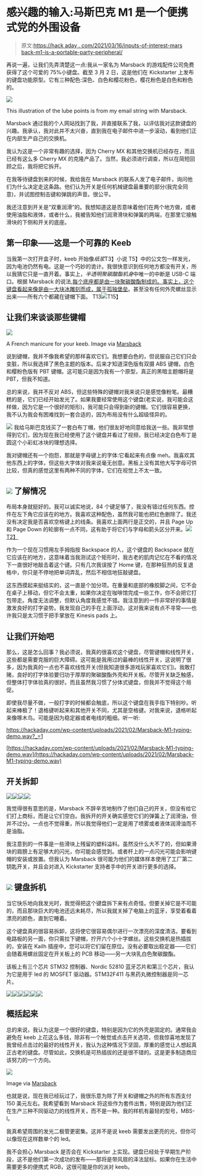 # 感兴趣的输入:马斯巴克 M1 是一个便携式党的外围设备

> 原文:[https://hack aday . com/2021/03/16/inputs-of-interest-mars back-m1-is-a-portable-party-peripheral/](https://hackaday.com/2021/03/16/inputs-of-interest-marsback-m1-is-a-portable-party-peripheral/)

再说一遍，让我们先弄清楚这一点:我从一家名为 Marsback 的游戏配件公司免费获得了这个可爱的 75%小键盘。截至 3 月 2 日，这是他们在 Kickstarter 上发布的键盘功能原型。它有三种配色:深色、白色和樱花粉色，樱花粉色是白色和粉色的。

[![](../Images/93bf8c20d7d77208f0af6df656d743f6.png)](https://hackaday.com/wp-content/uploads/2021/02/marsback-lube-points.png)

This illustration of the lube points is from my email string with Marsback.

Marsback 通过我的个人网站找到了我，并直接联系了我，以评估我对这款键盘的兴趣。我承认，我对此并不太兴奋，直到我在电子邮件中进一步滚动，看到他们正在内部生产自己的交换机。

我认为这是一个非常有趣的选择，因为 Cherry MX 和其他交换机已经存在，而且已经有这么多 Cherry MX 的克隆产品了。当然，我必须进行调查，所以在简短回顾之后，我将把它拆开。

在我等待键盘到来的时候，我给我在 Marsback 的联系人发了电子邮件，询问他们为什么决定走这条路。他们认为开关是任何机械键盘最重要的部分(我完全同意)，并试图控制击键和弹跳的声音。很公平。

我还注意到开关是“双重润滑”的。我想知道这是否意味着他们在两个地方做，或者使用油脂和液体，或者什么，我被告知他们润滑滑块和弹簧的两端，在那里它接触滑块的下侧和开关的底座。

## 第一印象——这是一个可靠的 Keeb

当我第一次打开盒子时，keeb 开始像*纸浆*T3】小说 T5】中的公文包一样发光，因为电池仍然有电。这是一个巧妙的诡计。我很快意识到任何地方都没有开关，所以我猜它只是一直开着。事实上，*半透明聚碳酸酯机身*中唯一的中断是 USB-C 端口。根据 Marsback 的说法,[每个底座都是由一块聚碳酸酯制成的。事实上，这个键盘看起来像是由一大块冰雕刻而成，属于](https://www.marsback.me/m1-mechanical-keyboard)[孤独堡垒](https://en.wikipedia.org/wiki/Fortress_of_Solitude)。甚至没有任何外壳螺丝显示出来——所有六个都藏在键帽下面。
T13![](../Images/e9d4cb6dcc7505e49b5d75f550436848.png)T15】

## 让我们来谈谈那些键帽

[![](../Images/06a75e87d371a8732142337f280c4a40.png)](https://hackaday.com/wp-content/uploads/2021/03/Marsback-pudding-keycaps.jpg)

A French manicure for your keeb. Image via [Marsback](https://www.kickstarter.com/projects/marsbackgaming/marsback-mechanical-keyboard)

说到键帽，我并不像我希望的那样喜欢它们。我想要白色的，但说服自己它们只会变脏，所以我选择了黑色主题的版本。后来才知道深色版有双摄 ABS 键帽，白色和樱粉色版有 PBT 键帽。这可能只是因为我有一个原型，真正的黑暗主题帽将是 PBT，但我不知道。

总的来说，我并不反对 ABS，但这些特殊的键帽对我来说只是感觉像粉笔。最糟糕的是，它们已经开始发光了。如果我要经常使用这个键盘(老实说，我可能会这样做，因为它是一个很好的矩形)，我可能只会得到新的键帽。它们很容易更换，我不认为我会有困难找到一套合适的，因为布局没有什么超级怪异的。

[![](../Images/0131e89130ab2fef355c74784b0df9e2.png)](https://hackaday.com/wp-content/uploads/2021/02/marsback-keycap-fonts.jpg) 我给马斯巴克钱买了一套白布丁帽，他们很友好地同意给我送一些。我非常想得到它们，因为现在我已经使用了这个键盘并看过了视频，我已经决定白色布丁是圆这个小彩虹冰块的理想选择。

我对键帽还有一个抱怨，那就是字母键上的字体:它看起来有点像 meh。我喜欢其他东西上的字体，但这些大字体对我来说毫无创意。黑板上没有其他大写字母可供比较，但真的感觉这里有两种不同的字体，它们在视觉上不太一致。

## [![](../Images/9cf44de8a580f93563eb4562cfe396f2.png)](https://hackaday.com/wp-content/uploads/2021/03/whats-in-the-box.jpg) 了解情况

布局本身就挺好的。我可以诚实地说，84 个键足够了，我没有错过任何东西。控件在左下角它应该在的地方。我喜欢这种配色，虽然我可能也把红色删除了。我还没有决定我是否喜欢空格键上的线条。我喜欢上面两行是正交的，并且 Page Up 和 Page Down 的轮廓有一点不同，这有助于将它们与字母和箭头区分开来。[![](../Images/638ef5b18fef17b1c3c6eb80531c92eb.png)T2】](https://hackaday.com/wp-content/uploads/2021/03/keycap-profiles.jpg)

作为一个现在习惯用左手拇指按 Backspace 的人，这个键盘的 Backspace 就在它应该在的地方，这意味着当我测试这个矩形时，我古老的肌肉记忆在不看的情况下一直很好地敲击着这个键。只有几次我误按了 Home 键，在那种狂热的反复退格中，你只是不停地把单词弄乱，然后不相信地狂敲键盘。

这东西摸起来挺结实的，这一直是个加分项。在重量和底部的橡胶脚之间，它不会在桌子上移动，但它不会太重，如果你决定在咖啡馆完成一些工作，你不会把它打包带走。角度无法调整，但默认角度我感觉不错。我注意到的一件非常好的事情是激发良好的打字姿势。我发现自己的手在上面浮动，这对我来说有点不寻常——也许我只是太习惯于把手掌放在 Kinesis pads 上。

## 让我们开始吧

那么，这是怎么回事？我必须说，我真的很喜欢这个键盘，尽管键帽和线性开关，这些都是需要克服的巨大障碍。这可能是我用过的最棒的线性开关，这说明了很多，因为我真的一点也不喜欢线性开关(但我知道很多游戏玩家喜欢它们)。我敢打赌，良好的打字体验要归功于厚厚的聚碳酸酯外壳和开关板。尽管开关缺乏触感，但整体打字体验真的很好。而且虽然我习惯了分体式键盘，但我并不觉得这个局促。

即使我尽量不做，一般打字的时候都会触底，所以这个键盘在我手指下特别吵。听起来棒极了！退格键听起来和其他开关不同，尤其是空格键。对我来说，退格听起来像啄木鸟。可能是因为稳定器或者电线的粗细。听一听:

<https://hackaday.com/wp-content/uploads/2021/02/Marsback-M1-typing-demo.wav?_=1>

[https://hackaday.com/wp-content/uploads/2021/02/Marsback-M1-typing-demo.wav](https://hackaday.com/wp-content/uploads/2021/02/Marsback-M1-typing-demo.wav)

## 开关拆卸

[![](../Images/aacf5db706188fcd48131e645cb930f8.png)](https://hackaday.com/2021/03/16/inputs-of-interest-marsback-m1-is-a-portable-party-peripheral/switch-guts2-2/)[![](../Images/a58c2a943de39deb71bfa6bb27916e52.png)](https://hackaday.com/2021/03/16/inputs-of-interest-marsback-m1-is-a-portable-party-peripheral/switch-guts-2/)[![](../Images/7a50deafe6324635c32e4321cd29e0ac.png)](https://hackaday.com/2021/03/16/inputs-of-interest-marsback-m1-is-a-portable-party-peripheral/switch-flash-stem-2/)[![](../Images/961872dc97e49272becd6ac9869b980a.png)](https://hackaday.com/2021/03/16/inputs-of-interest-marsback-m1-is-a-portable-party-peripheral/switch-flash-2/)

我觉得很有意思的是，Marsback 不辞辛苦地制作了他们自己的开关，但没有给它们打上商标，而是让它们空白。我拆开的开关确实感觉它们的弹簧上了润滑油，但并不过分。一点也不觉得重，所以我觉得他们一定是用了喷雾或者液体润滑油而不是油脂。

我注意到的一件事是一些滑块上残留的塑料溢料。虽然没什么大不了的，但如果滑块的肩膀上有足够大的闪光，你可能会感觉到。或者杆上的一点闪光可能会影响键帽的安装或放置。但我认为 Marsback 很可能为他们的媒体样本使用了工厂第二钥匙开关，并且会对进入 Kickstarter 支持者手中的开关进行更多的选择。

## [![](../Images/04d4d94f030cace4dfa793112f0ab9bf.png)](https://hackaday.com/wp-content/uploads/2021/03/glowy-teardown.jpg) 键盘拆机

当它快乐地向我发光时，我觉得把这个键盘拆下来有点奇怪。但要关掉它是不可能的，而且那块巨大的电池还远未耗尽，所以我就关掉了电脑上的蓝牙，享受着看着漂亮的颜色，直到它睡着。

这个键盘真的很容易拆卸，这将使它很容易偶尔进行一次漂亮的深度清洁。要看到电路板的另一面，你只需拉下键帽，拧开六个小十字螺丝。这些交换机是热插拔的，安装在 Kailh 插座中，您可以将它们留在原位。没有必要取出稳定器——它们会随着用螺丝固定在开关板上的 PCB 移动——另一大块乳白色聚碳酸酯。

该板上有三个芯片 STM32 控制器、Nordic 52810 蓝牙芯片和第三个芯片，我认为它是用于 led 的 MOSFET 驱动器。STM32F411 与黑药丸微控制器是同一芯片。

[![](../Images/9432e99b9519d9dd455bf9f4d23d7545.png)](https://hackaday.com/2021/03/16/inputs-of-interest-marsback-m1-is-a-portable-party-peripheral/01-marsback-vivisection/)[![](../Images/0b80284e70bfb07366ee3a2db699bcf8.png)](https://hackaday.com/2021/03/16/inputs-of-interest-marsback-m1-is-a-portable-party-peripheral/03-unscrew-screws/)[![](../Images/cc780c9193a5e39edc2f07ab57ffffcf.png)](https://hackaday.com/2021/03/16/inputs-of-interest-marsback-m1-is-a-portable-party-peripheral/04-board-bottom/)[![](../Images/5197c307ead7c7d629dfbfa29f863df9.png)](https://hackaday.com/2021/03/16/inputs-of-interest-marsback-m1-is-a-portable-party-peripheral/marsback-stm32-chip/)[![](../Images/8c00a2690cb971356d50d01b730a5e62.png)](https://hackaday.com/2021/03/16/inputs-of-interest-marsback-m1-is-a-portable-party-peripheral/marsback-nordic-chip/)[![](../Images/8b858bee97837ab37640d02f95a143c5.png)](https://hackaday.com/2021/03/16/inputs-of-interest-marsback-m1-is-a-portable-party-peripheral/marsback-mystery-chip/)

## 概括起来

总的来说，我认为这是一个很好的键盘，特别是因为它的外壳是固定的。通常我会避免在 keeb 上花这么多钱，除非有一个触觉或点击开关选项，但我惊喜地发现了我曾经点击过的最好的线性开关，我认为这种情况下坚固，厚重的感觉让人想起真正古老的键盘。尽管如此，交换机是可热插拔的还是很不错的。这是更多制造商应该努力的一个方向。

[![](../Images/60daabba1b5c37b6004c426628ecc955.png)](https://hackaday.com/wp-content/uploads/2021/03/Marsback-switch-options-cropped.jpg)

Image via [Marsback](https://www.kickstarter.com/projects/marsbackgaming/marsback-mechanical-keyboard)

也就是说，现在我已经玩过了，我很乐意为除了开关和键帽之外的所有东西支付 150 美元左右。我希望看到 Marsback 将这些作为套件出售，特别是因为他们正在生产三种不同驱动力的线性开关，而不是一种。我的样机有最轻的型号，MBS-I。

我真希望周围的发光二极管更密集。这并不是说 keeb 需要发出更亮的光，但你可以像现在这样数单个的 led。

我不会担心 Marsback 是否会在 Kickstarter 上实现。键盘已经处于早期生产阶段，这不是他们第一次成功的发布——那将是带风扇的泽法鼠标。如果你在生活中需要更多的便携式 RGB，这很可能是你的派对 keeb。